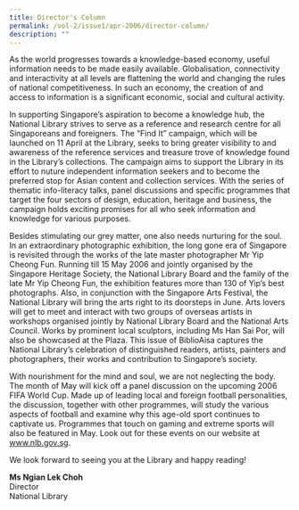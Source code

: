 ```yaml
---
title: Director's Column
permalink: /vol-2/issue1/apr-2006/director-column/
description: ""
---
```

As the world progresses towards a knowledge-based economy, useful information needs to be made easily available. Globalisation, connectivity and interactivity at all levels are flattening the world and changing the rules of national competitiveness. In such an economy, the creation of and access to information is a significant economic, social and cultural activity.

In supporting Singapore’s aspiration to become a knowledge hub, the National Library strives to serve as a reference and research centre for all Singaporeans and foreigners. The “Find It” campaign, which will be launched on 11 April at the Library, seeks to bring greater visibility to and awareness of the reference services and treasure trove of knowledge found in the Library’s collections. The campaign aims to support the Library in its effort to nuture independent information seekers and to become the preferred stop for Asian content and collection services. With the series of thematic info-literacy talks, panel discussions and specific programmes that target the four sectors of design, education, heritage and business, the campaign holds exciting promises for all who seek information and knowledge for various purposes.

Besides stimulating our grey matter, one also needs nurturing for the soul. In an extraordinary photographic exhibition, the long gone era of Singapore is revisited through the works of the late master photographer Mr Yip Cheong Fun. Running till 15 May 2006 and jointly organised by the Singapore Heritage Society, the National Library Board and the family of the late Mr Yip Cheong Fun, the exhibition features more than 130 of Yip’s best photographs. Also, in conjunction with the Singapore Arts Festival, the National Library will bring the arts right to its doorsteps in June. Arts lovers will get to meet and interact with two groups of overseas artists in workshops organised jointly by National Library Board and the National Arts Council. Works by prominent local sculptors, including Ms Han Sai Por, will also be showcased at the Plaza. This issue of BiblioAisa captures the National Library’s celebration of distinguished readers, artists, painters and photographers, their works and contribution to Singapore’s society.

With nourishment for the mind and soul, we are not neglecting the body. The month of May will kick off a panel discussion on the upcoming 2006 FIFA World Cup. Made up of leading local and foreign football personalities, the discussion, together with other programmes, will study the various aspects of football and examine why this age-old sport continues to captivate us. Programmes that touch on gaming and extreme sports will also be featured in May. Look out for these events on our website at www.nlb.gov.sg. 

We look forward to seeing you at the Library and happy reading!

 <b>Ms Ngian Lek Choh </b><br>Director<br>National Library


